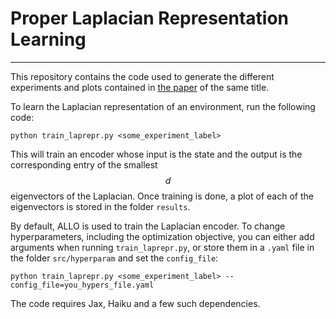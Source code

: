 # Proper Laplacian Representation Learning

---

This repository contains the code used to generate the different experiments and plots contained in [the paper](https://arxiv.org/pdf/2310.10833.pdf) of the same title.

To learn the Laplacian representation of an environment, run the following code:

```
python train_laprepr.py <some_experiment_label>
```

This will train an encoder whose input is the state and the output is the corresponding entry of the smallest $$d$$ eigenvectors of the Laplacian. Once training is done, a plot of each of the eigenvectors is stored in the folder `results`. 

By default, ALLO is used to train the Laplacian encoder. To change hyperparameters, including the optimization objective, you can either add arguments when running `train_laprepr.py`, or store them in a `.yaml` file in the folder `src/hyperparam` and set the `config_file`:

```
python train_laprepr.py <some_experiment_label> --config_file=you_hypers_file.yaml
```

The code requires Jax, Haiku and a few such dependencies.
